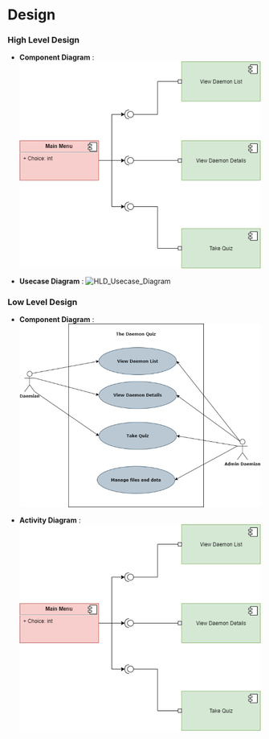 # Design

### High Level Design

* **Component Diagram** :
    ![HLD_Component_Diagram](HLD_Component.png)

* **Usecase Diagram** :
    ![HLD_Usecase_Diagram](LLD_Usecase.png)

### Low Level Design

* **Component Diagram** :
    ![LLD_Component_Diagram](LLD_Component.png)

* **Activity Diagram** :
    ![LLD_Activity_Diagram](LLD_Activity.png)
